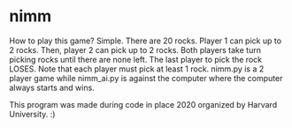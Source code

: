 # nimm
How to play this game?
Simple. There are 20 rocks. Player 1 can pick up to 2 rocks. Then, player 2 can pick up to 2 rocks.
Both players take turn picking rocks until there are none left. The last player to pick the rock LOSES.
Note that each player must pick at least 1 rock.
nimm.py is a 2 player game while nimm_ai.py is against the computer where the computer always starts and wins.

This program was made during code in place 2020 organized by Harvard University. :)
